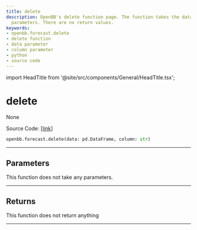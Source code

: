 ```yaml
---
title: delete
description: OpenBB's delete function page. The function takes the data and column
  parameters. There are no return values.
keywords:
- openbb.forecast.delete
- delete function
- data parameter
- column parameter
- python
- source code
---
```


import HeadTitle from '@site/src/components/General/HeadTitle.tsx';

<HeadTitle title="delete - Forecast - Reference | OpenBB SDK Docs" />

# delete

None

Source Code: [[link](https://github.com/OpenBB-finance/OpenBBTerminal/tree/main/openbb_terminal/forecast/forecast_model.py#L466)]

```python
openbb.forecast.delete(data: pd.DataFrame, column: str)
```

---

## Parameters

This function does not take any parameters.

---

## Returns

This function does not return anything

---
